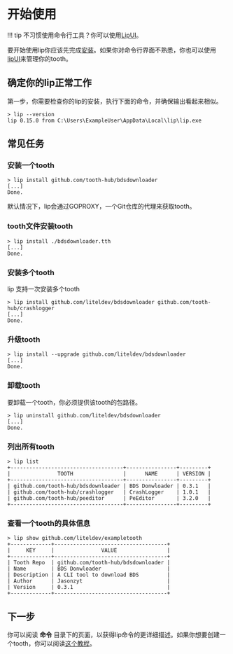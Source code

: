 # 开始使用

!!! tip
    不习惯使用命令行工具？你可以使用[LipUI](https://github.com/lippkg/LipUI)。

要开始使用lip你应该先完成[安装](install.md)。如果你对命令行界面不熟悉，你也可以使用[lipUI](https://github.com/lippkg/LipUI)来管理你的tooth。

## 确定你的lip正常工作

第一步，你需要检查你的lip的安装，执行下面的命令，并确保输出看起来相似。

```shell
> lip --version
lip 0.15.0 from C:\Users\ExampleUser\AppData\Local\lip\lip.exe
```

## 常见任务

### 安装一个tooth

```shell
> lip install github.com/tooth-hub/bdsdownloader
[...]
Done.
```

默认情况下，lip会通过GOPROXY，一个Git仓库的代理来获取tooth。

### tooth文件安装tooth

```shell
> lip install ./bdsdownloader.tth
[...]
Done.
```

### 安装多个tooth

lip 支持一次安装多个tooth

```shell
> lip install github.com/liteldev/bdsdownloader github.com/tooth-hub/crashlogger
[...]
Done.
```

### 升级tooth

```shell
> lip install --upgrade github.com/liteldev/bdsdownloader
[...]
Done.
```

### 卸载tooth

要卸载一个tooth，你必须提供该tooth的包路径。

```shell
> lip uninstall github.com/liteldev/bdsdownloader
[...]
Done.
```

### 列出所有tooth

```shell
> lip list
+------------------------------------+----------------+---------+
|               TOOTH                |      NAME      | VERSION |
+------------------------------------+----------------+---------+
| github.com/tooth-hub/bdsdownloader | BDS Donwloader | 0.3.1   |
| github.com/tooth-hub/crashlogger   | CrashLogger    | 1.0.1   |
| github.com/tooth-hub/peeditor      | PeEditor       | 3.2.0   |
+------------------------------------+----------------+---------+
```

### 查看一个tooth的具体信息

```shell
> lip show github.com/liteldev/exampletooth
+-------------+------------------------------------+
|     KEY     |               VALUE                |
+-------------+------------------------------------+
| Tooth Repo  | github.com/tooth-hub/bdsdownloader |
| Name        | BDS Donwloader                     |
| Description | A CLI tool to download BDS         |
| Author      | Jasonzyt                           |
| Version     | 0.3.1                              |
+-------------+------------------------------------+
```

## 下一步

你可以阅读 **命令** 目录下的页面，以获得lip命令的更详细描述。如果你想要创建一个tooth，你可以阅读[这个教程](tutorials/create_a_lip_tooth.md)。
